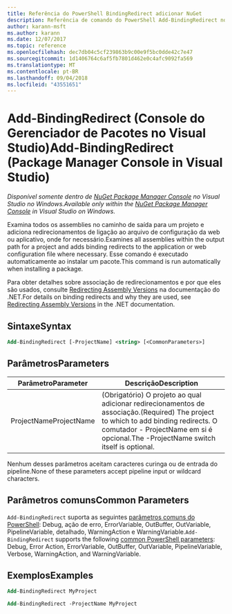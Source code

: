 ```yaml
---
title: Referência do PowerShell BindingRedirect adicionar NuGet
description: Referência de comando do PowerShell Add-BindingRedirect no Console do Gerenciador de pacotes NuGet no Visual Studio.
author: karann-msft
ms.author: karann
ms.date: 12/07/2017
ms.topic: reference
ms.openlocfilehash: dec7db04c5cf239863b9c00e9f5bc0dde42c7e47
ms.sourcegitcommit: 1d1406764c6af5fb7801d462e0c4afc9092fa569
ms.translationtype: MT
ms.contentlocale: pt-BR
ms.lasthandoff: 09/04/2018
ms.locfileid: "43551651"
---
```

# <a name="add-bindingredirect-package-manager-console-in-visual-studio"></a><span data-ttu-id="40e60-103">Add-BindingRedirect (Console do Gerenciador de Pacotes no Visual Studio)</span><span class="sxs-lookup"><span data-stu-id="40e60-103">Add-BindingRedirect (Package Manager Console in Visual Studio)</span></span>

<span data-ttu-id="40e60-104">*Disponível somente dentro de [NuGet Package Manager Console](package-manager-console.md) no Visual Studio no Windows.*</span><span class="sxs-lookup"><span data-stu-id="40e60-104">*Available only within the [NuGet Package Manager Console](package-manager-console.md) in Visual Studio on Windows.*</span></span>

<span data-ttu-id="40e60-105">Examina todos os assemblies no caminho de saída para um projeto e adiciona redirecionamentos de ligação ao arquivo de configuração da web ou aplicativo, onde for necessário.</span><span class="sxs-lookup"><span data-stu-id="40e60-105">Examines all assemblies within the output path for a project and adds binding redirects to the application or web configuration file where necessary.</span></span> <span data-ttu-id="40e60-106">Esse comando é executado automaticamente ao instalar um pacote.</span><span class="sxs-lookup"><span data-stu-id="40e60-106">This command is run automatically when installing a package.</span></span>

<span data-ttu-id="40e60-107">Para obter detalhes sobre associação de redirecionamentos e por que eles são usados, consulte [Redirecting Assembly Versions](/dotnet/framework/configure-apps/redirect-assembly-versions) na documentação do .NET.</span><span class="sxs-lookup"><span data-stu-id="40e60-107">For details on binding redirects and why they are used, see [Redirecting Assembly Versions](/dotnet/framework/configure-apps/redirect-assembly-versions) in the .NET documentation.</span></span>

## <a name="syntax"></a><span data-ttu-id="40e60-108">Sintaxe</span><span class="sxs-lookup"><span data-stu-id="40e60-108">Syntax</span></span>

```ps
Add-BindingRedirect [-ProjectName] <string> [<CommonParameters>]
```

## <a name="parameters"></a><span data-ttu-id="40e60-109">Parâmetros</span><span class="sxs-lookup"><span data-stu-id="40e60-109">Parameters</span></span>

| <span data-ttu-id="40e60-110">Parâmetro</span><span class="sxs-lookup"><span data-stu-id="40e60-110">Parameter</span></span> | <span data-ttu-id="40e60-111">Descrição</span><span class="sxs-lookup"><span data-stu-id="40e60-111">Description</span></span> |
| --- | --- |
| <span data-ttu-id="40e60-112">ProjectName</span><span class="sxs-lookup"><span data-stu-id="40e60-112">ProjectName</span></span> | <span data-ttu-id="40e60-113">(Obrigatório) O projeto ao qual adicionar redirecionamentos de associação.</span><span class="sxs-lookup"><span data-stu-id="40e60-113">(Required) The project to which to add binding redirects.</span></span> <span data-ttu-id="40e60-114">O comutador - ProjectName em si é opcional.</span><span class="sxs-lookup"><span data-stu-id="40e60-114">The -ProjectName switch itself is optional.</span></span> |

<span data-ttu-id="40e60-115">Nenhum desses parâmetros aceitam caracteres curinga ou de entrada do pipeline.</span><span class="sxs-lookup"><span data-stu-id="40e60-115">None of these parameters accept pipeline input or wildcard characters.</span></span>

## <a name="common-parameters"></a><span data-ttu-id="40e60-116">Parâmetros comuns</span><span class="sxs-lookup"><span data-stu-id="40e60-116">Common Parameters</span></span>

<span data-ttu-id="40e60-117">`Add-BindingRedirect` suporta as seguintes [parâmetros comuns do PowerShell](http://go.microsoft.com/fwlink/?LinkID=113216): Debug, ação de erro, ErrorVariable, OutBuffer, OutVariable, PipelineVariable, detalhado, WarningAction e WarningVariable.</span><span class="sxs-lookup"><span data-stu-id="40e60-117">`Add-BindingRedirect` supports the following [common PowerShell parameters](http://go.microsoft.com/fwlink/?LinkID=113216): Debug, Error Action, ErrorVariable, OutBuffer, OutVariable, PipelineVariable, Verbose, WarningAction, and WarningVariable.</span></span>

## <a name="examples"></a><span data-ttu-id="40e60-118">Exemplos</span><span class="sxs-lookup"><span data-stu-id="40e60-118">Examples</span></span>

```ps
Add-BindingRedirect MyProject

Add-BindingRedirect -ProjectName MyProject
```
